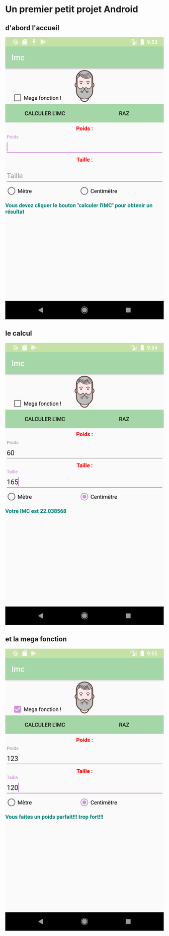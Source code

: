 # Un premier petit projet Android

## d'abord l'accueil

![accueil](accueil.png)

## le calcul

![classic](classic.png)

## et la mega fonction

![plus](fctplus.png)
